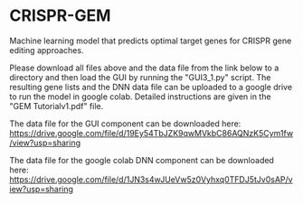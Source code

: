 # CRISPR-GEM
Machine learning model that predicts optimal target genes for CRISPR gene editing approaches. 

Please download all files above and the data file from the link below to a directory and then load the GUI by running the "GUI3_1.py" script. The resulting gene lists and the DNN data file can be uploaded to a google drive to run the model in google colab. Detailed instructions are given in the "GEM Tutorialv1.pdf" file.


The data file for the GUI component can be downloaded here:
https://drive.google.com/file/d/19Ey54TbJZK9qwMVkbC86AQNzK5Cym1fw/view?usp=sharing

The data file for the google colab DNN component can be downloaded here:
https://drive.google.com/file/d/1JN3s4wJUeVw5z0Vyhxq0TFDJ5tJv0sAP/view?usp=sharing
